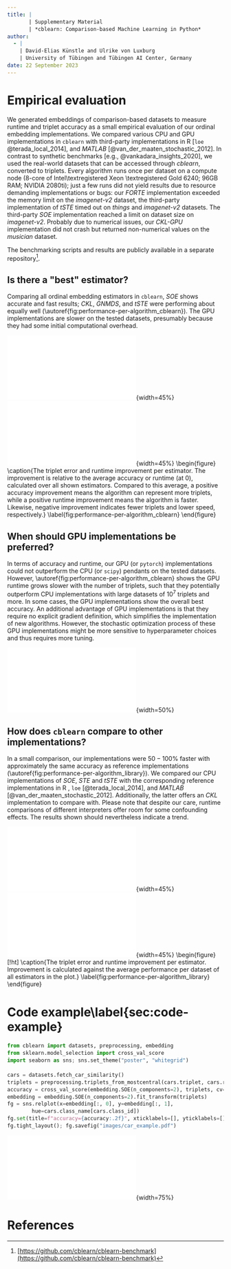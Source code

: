 ```yaml
---
title: |
       | Supplementary Material
       | *cblearn: Comparison-based Machine Learning in Python*
author:
  - |
    | David-Elias Künstle and Ulrike von Luxburg
    | University of Tübingen and Tübingen AI Center, Germany
date: 22 September 2023
---
```


# Empirical evaluation

We generated embeddings of comparison-based datasets to measure runtime and triplet accuracy as a small empirical evaluation of our ordinal embedding implementations.
We compared various CPU and GPU implementations in `cblearn` with third-party implementations in R [`loe` @terada_local_2014], and *MATLAB* [@van_der_maaten_stochastic_2012].
In contrast to synthetic benchmarks [e.g., @vankadara_insights_2020], we used the real-world datasets
that can be accessed through *cblearn*, converted to triplets.
Every algorithm runs once per dataset on a compute node (8-core of Intel\textregistered Xeon \textregistered Gold 6240; 96GB RAM; NVIDIA 2080ti); just a few runs did not yield results due to resource demanding implementations or bugs: our *FORTE* implementation exceeded the memory limit on the *imagenet-v2* dataset, the third-party implementation of *tSTE* timed out on *things* and *imagenet-v2* datasets. The third-party *SOE* implementation reached a limit on dataset size on *imagenet-v2*. Probably due to numerical issues, our *CKL-GPU* implementation did not crash but returned non-numerical values on the *musician* dataset.

The benchmarking scripts and results are publicly available in a separate repository[^1].

[^1]: [https://github.com/cblearn/cblearn-benchmark](https://github.com/cblearn/cblearn-benchmark)

## Is there a "best" estimator?


Comparing all ordinal embedding estimators in `cblearn`, *SOE* shows accurate and fast results; *CKL*, *GNMDS*, and *tSTE* were performing about equally well (\autoref{fig:performance-per-algorithm_cblearn}).
The GPU implementations are slower on the tested datasets, presumably because they had some initial computational overhead.

![\label{fig:deltaerror-per-algorithm_cblearn-all}](./images/deltaerror-per-algorithm_cblearn-all.pdf){width=45%}
![\label{fig:deltatime-per-algorithm_cblearn-all}](images/deltatime-per-algorithm_cblearn-all.pdf){width=45%}
\begin{figure}
\caption{The triplet error and runtime improvement per estimator. The improvement is relative to the average accuracy or runtime (at 0), calculated over all shown estimators. Compared to this average, a positive accuracy improvement means the algorithm can represent more triplets, while a positive runtime improvement means the algorithm is faster. Likewise, negative improvement indicates fewer triplets and lower speed, respectively.}
    \label{fig:performance-per-algorithm_cblearn}
\end{figure}

## When should GPU implementations be preferred?

In terms of accuracy and runtime, our GPU (or `pytorch`) implementations could not outperform the CPU (or `scipy`) pendants on the tested datasets. However, \autoref{fig:performance-per-algorithm_cblearn} shows the GPU runtime grows slower with the number of triplets, such that they potentially outperform CPU implementations with large datasets of $10^7$ triplets and more. In some cases, the GPU implementations show the overall best accuracy.
An additional advantage of GPU implementations is that they require no explicit gradient definition, which simplifies the implementation of new algorithms.
However, the stochastic optimization process of these GPU implementations might be more sensitive to hyperparameter choices and thus requires more tuning. 

![The runtime increases almost linearly with the number of triplets. However, GPU implementations have a flatter slope and thus can compensate for the initial time overhead on large datasets.
    \label{fig:time-per-triplets_gpu}](images/time-per-triplets_gpu.pdf){width=50%}

## How does `cblearn` compare to other implementations?

In a small comparison, our implementations were $50-100\%$ faster with approximately the same accuracy as reference implementations (\autoref{fig:performance-per-algorithm_library}).
We compared our CPU implementations of *SOE*, *STE*
and *tSTE* with the corresponding reference implementations in R , `loe` [@terada_local_2014], and *MATLAB* [@van_der_maaten_stochastic_2012]. Additionally, the latter offers an *CKL* implementation to compare with.
Please note that despite our care, runtime comparisons of different interpreters offer room for some confounding effects.
The results shown should nevertheless indicate a trend.

![\label{fig:deltaerror-per-algorithm_library}](./images/deltaerror-per-algorithm_library.pdf){width=45%}
![\label{fig:deltatime-per-algorithm_library}](images/deltatime-per-algorithm_library.pdf){width=45%}
\begin{figure}[!ht]
    \caption{The triplet error and runtime improvement per estimator. Improvement
    is calculated against the average performance per dataset of all estimators in the plot.}
    \label{fig:performance-per-algorithm_library}
\end{figure}


# Code example\label{sec:code-example}

```Python
from cblearn import datasets, preprocessing, embedding
from sklearn.model_selection import cross_val_score
import seaborn as sns; sns.set_theme("poster", "whitegrid")

cars = datasets.fetch_car_similarity()
triplets = preprocessing.triplets_from_mostcentral(cars.triplet, cars.response)
accuracy = cross_val_score(embedding.SOE(n_components=2), triplets, cv=5).mean()
embedding = embedding.SOE(n_components=2).fit_transform(triplets)
fg = sns.relplot(x=embedding[:, 0], y=embedding[:, 1],
        hue=cars.class_name[cars.class_id])
fg.set(title=f"accuracy={accuracy:.2f}", xticklabels=[], yticklabels=[])
fg.tight_layout(); fg.savefig("images/car_example.pdf")
```
![](images/car_example.pdf){width=75%}

# References